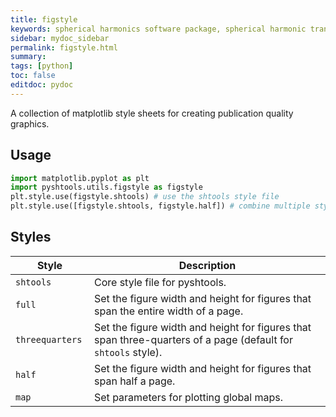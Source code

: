 ```yaml
---
title: figstyle
keywords: spherical harmonics software package, spherical harmonic transform, legendre functions, multitaper spectral analysis, fortran, Python, gravity, magnetic field
sidebar: mydoc_sidebar
permalink: figstyle.html
summary:
tags: [python]
toc: false
editdoc: pydoc
---
```


<style>
table:nth-of-type(n) {
    display:table;
    width:100%;
}
table:nth-of-type(n) th:nth-of-type(2) {
    width:75%;
}
</style>

A collection of matplotlib style sheets for creating publication quality graphics.

## Usage

```python
import matplotlib.pyplot as plt
import pyshtools.utils.figstyle as figstyle
plt.style.use(figstyle.shtools) # use the shtools style file
plt.style.use([figstyle.shtools, figstyle.half]) # combine multiple style files
```

## Styles

| Style | Description |
| ----- | ----------- |
| `shtools` | Core style file for pyshtools. |
| `full` | Set the figure width and height for figures that span the entire width of a page. |
| `threequarters` | Set the figure width and height for figures that span three-quarters of a page (default for `shtools` style). |
| `half` | Set the figure width and height for figures that span half a page. |
| `map` | Set parameters for plotting global maps. |

